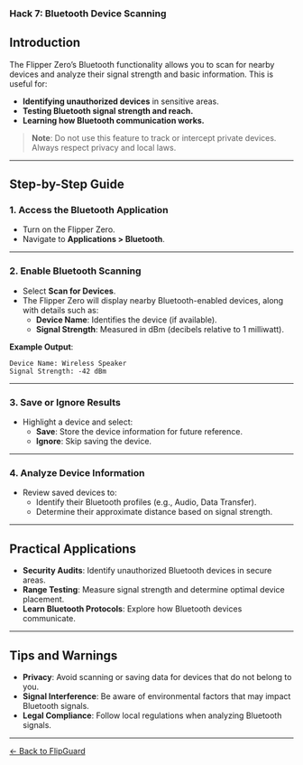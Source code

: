 ### **Hack 7: Bluetooth Device Scanning**

## **Introduction**
The Flipper Zero’s Bluetooth functionality allows you to scan for nearby devices and analyze their signal strength and basic information. This is useful for:
- **Identifying unauthorized devices** in sensitive areas.
- **Testing Bluetooth signal strength and reach.**
- **Learning how Bluetooth communication works.**

> **Note**: Do not use this feature to track or intercept private devices. Always respect privacy and local laws.

---

## **Step-by-Step Guide**

### **1. Access the Bluetooth Application**
- Turn on the Flipper Zero.
- Navigate to **Applications > Bluetooth**.

---

### **2. Enable Bluetooth Scanning**
- Select **Scan for Devices**.
- The Flipper Zero will display nearby Bluetooth-enabled devices, along with details such as:
  - **Device Name**: Identifies the device (if available).
  - **Signal Strength**: Measured in dBm (decibels relative to 1 milliwatt).

**Example Output**:
```
Device Name: Wireless Speaker
Signal Strength: -42 dBm
```

---

### **3. Save or Ignore Results**
- Highlight a device and select:
  - **Save**: Store the device information for future reference.
  - **Ignore**: Skip saving the device.

---

### **4. Analyze Device Information**
- Review saved devices to:
  - Identify their Bluetooth profiles (e.g., Audio, Data Transfer).
  - Determine their approximate distance based on signal strength.

---

## **Practical Applications**
- **Security Audits**: Identify unauthorized Bluetooth devices in secure areas.
- **Range Testing**: Measure signal strength and determine optimal device placement.
- **Learn Bluetooth Protocols**: Explore how Bluetooth devices communicate.

---

## **Tips and Warnings**
- **Privacy**: Avoid scanning or saving data for devices that do not belong to you.
- **Signal Interference**: Be aware of environmental factors that may impact Bluetooth signals.
- **Legal Compliance**: Follow local regulations when analyzing Bluetooth signals.

---

[← Back to FlipGuard](./README.md)
